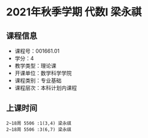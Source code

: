 # 2021年秋季学期 代数I 梁永祺






## 课程信息

- 课程号：001661.01
- 学分：4
- 教学类型：理论课
- 开课单位：数学科学学院
- 课程类别：专业基础
- 课程层次：本科计划内课程

## 上课时间

```
2~18周 5506 :1(3,4) 梁永祺
2~18周 5506 :3(6,7) 梁永祺
```

